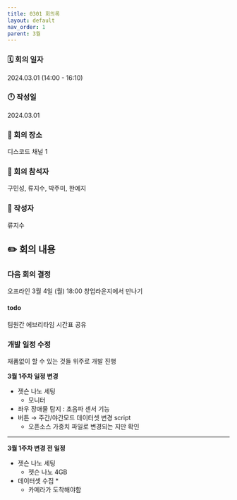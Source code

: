 ```yaml
---
title: 0301 회의록
layout: default
nav_order: 1
parent: 3월
---
```


### 🗓️ 회의 일자

2024.03.01
(14:00 - 16:10)

### 🕛 작성일

2024.03.01

### 🚩 회의 장소

디스코드 채널 1

### 🤝 회의 참석자

구민성, 류지수, 박주미, 한예지

### 🙎 작성자

류지수

## ✏️ 회의 내용

### 다음 회의 결정

오프라인 3월 4일 (월) 18:00 창업라운지에서 만나기

#### todo

팀원간 에브리타임 시간표 공유

### 개발 일정 수정

재품없이 할 수 있는 것들 위주로 개발 진행

**3월 1주차 일정 변경**

- 젯슨 나노 세팅
  - 모니터
- 좌우 장애물 탐지 : 초음파 센서 기능
- 버튼 → 주간/야간모드 데이터셋 변경 script
  - 오픈소스 가중치 파일로 변경되는 지만 확인

---

**3월 1주차 변경 전 일정**

- 젯슨 나노 세팅
  - 젯슨 나노 4GB
- 데이터셋 수집 \*
  - 카메라가 도착해야함
